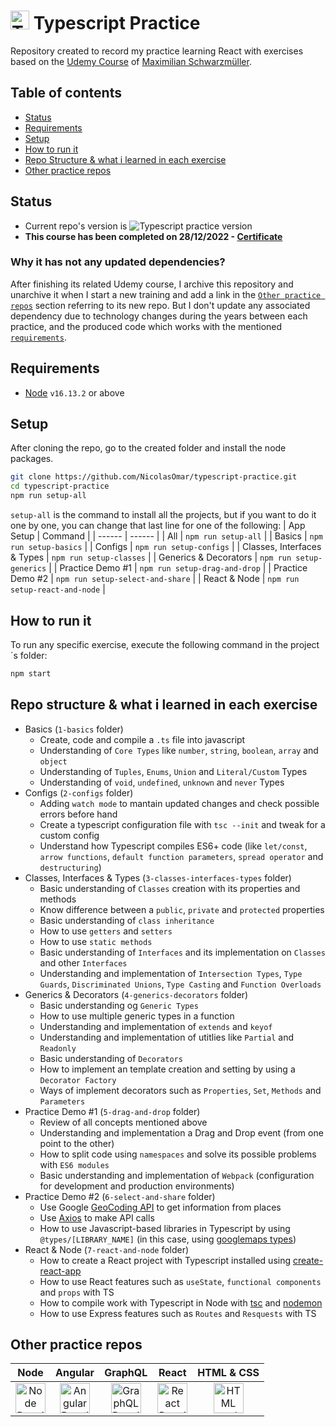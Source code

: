 # <img src="https://cdn.simpleicons.org/typescript" title="Typescript Practice Repo" alt="Typescript Practice Repo" width="30"> Typescript Practice
Repository created to record my practice learning React with exercises based on the [Udemy Course](https://www.udemy.com/course/understanding-typescript) of [Maximilian Schwarzmüller](https://www.udemy.com/user/maximilian-schwarzmuller/).

## Table of contents
- [Status](#status)
- [Requirements](#requirements)
- [Setup](#setup)
- [How to run it](#how-to-run-it)
- [Repo Structure & what i learned in each exercise](#repo-structure--what-i-learned-in-each-exercise)
- [Other practice repos](#other-practice-repos)

## Status
- Current repo's version is ![Typescript practice version](https://img.shields.io/github/package-json/v/nicolasomar/typescript-practice?color=success&label=%20&style=flat-square)
- **This course has been completed on 28/12/2022 - [Certificate](https://www.udemy.com/certificate/UC-20d6a3bb-38d1-47da-bc4b-15ddbefdac9a/)**

### Why it has not any updated dependencies?
After finishing its related Udemy course, I archive this repository and unarchive it when I start a new training and add a link in the [`Other practice repos`](#other-practice-repos) section referring to its new repo. But I don't update any associated dependency due to technology changes during the years between each practice, and the produced code which works with the mentioned [`requirements`](#requirements).

## Requirements
 - [Node](https://nodejs.org/en/download/) `v16.13.2` or above

## Setup
After cloning the repo, go to the created folder and install the node packages.
```sh
git clone https://github.com/NicolasOmar/typescript-practice.git
cd typescript-practice
npm run setup-all
```
`setup-all` is the command to install all the projects, but if you want to do it one by one, you can change that last line for one of the following:
| App Setup | Command |
| ------ | ------ |
| All | `npm run setup-all` |
| Basics | `npm run setup-basics` |
| Configs | `npm run setup-configs` |
| Classes, Interfaces & Types | `npm run setup-classes` |
| Generics & Decorators | `npm run setup-generics` |
| Practice Demo #1 | `npm run setup-drag-and-drop` |
| Practice Demo #2 | `npm run setup-select-and-share` |
| React & Node | `npm run setup-react-and-node` |

## How to run it
To run any specific exercise, execute the following command in the project´s folder:
```sh
npm start
```

## Repo structure & what i learned in each exercise
 - Basics (`1-basics` folder)
   - Create, code and compile a `.ts` file into javascript
   - Understanding of `Core Types` like `number`, `string`, `boolean`, `array` and `object`
   - Understanding of `Tuples`, `Enums`, `Union` and `Literal/Custom` Types
   - Understanding of `void`, `undefined`, `unknown` and `never` Types
 - Configs (`2-configs` folder)
   - Adding `watch mode` to mantain updated changes and check possible errors before hand
   - Create a typescript configuration file with `tsc --init` and tweak for a custom config
   - Understand how Typescript compiles ES6+ code (like `let/const`, `arrow functions`, `default function parameters`, `spread operator` and `destructuring`)
 - Classes, Interfaces & Types (`3-classes-interfaces-types` folder)
   - Basic understanding of `Classes` creation with its properties and methods
   - Know difference between a `public`, `private` and `protected` properties
   - Basic understanding of `class inheritance`
   - How to use `getters` and `setters`
   - How to use `static methods`
   - Basic understanding of `Interfaces` and its implementation on `Classes` and other `Interfaces`
   - Understanding and implementation of `Intersection Types`, `Type Guards`, `Discriminated Unions`, `Type Casting` and `Function Overloads`
 - Generics & Decorators (`4-generics-decorators` folder)
   - Basic understanding og `Generic Types`
   - How to use multiple generic types in a function
   - Understanding and implementation of `extends` and `keyof`
   - Understanding and implementation of utitlies like `Partial` and `Readonly`
   - Basic understanding of `Decorators`
   - How to implement an template creation and setting by using a `Decorator Factory`
   - Ways of implement decorators such as `Properties`, `Set`, `Methods` and `Parameters`
 - Practice Demo #1 (`5-drag-and-drop` folder)
   - Review of all concepts mentioned above
   - Understanding and implementation a Drag and Drop event (from one point to the other)
   - How to split code using `namespaces` and solve its possible problems with `ES6 modules`
   - Basic understanding and implementation of `Webpack` (configuration for development and production environments)
 - Practice Demo #2 (`6-select-and-share` folder)
   - Use Google [GeoCoding API](https://developers.google.com/maps/documentation/geocoding/overview) to get information from places
   - Use [Axios](https://www.npmjs.com/package/axios) to make API calls
   - How to use Javascript-based libraries in Typescript by using `@types/[LIBRARY_NAME]` (in this case, using [googlemaps types](https://www.npmjs.com/package/@types/google.maps))
 - React & Node (`7-react-and-node` folder)
   - How to create a React project with Typescript installed using [create-react-app](https://create-react-app.dev/docs/adding-typescript)
   - How to use React features such as `useState`, `functional components` and `props` with TS
   - How to compile work with Typescript in Node with [tsc](https://www.npmjs.com/package/tsc) and [nodemon](https://www.npmjs.com/package/nodemon)
   - How to use Express features such as `Routes` and `Resquests` with TS

## Other practice repos
| Node | Angular | GraphQL | React | HTML & CSS |
| :---: | :---: | :---: | :---: | :---: |
| [<img src="https://cdn.simpleicons.org/node.js" title="Node Practice Repo" alt="Node Practice Repo" width="48px">](https://github.com/NicolasOmar/node-practice) | [<img src="https://cdn.simpleicons.org/angular" title="Angular Practice Repo" alt="Angular Practice Repo" width="48px">](https://github.com/NicolasOmar/angular-practice) | [<img src="https://cdn.simpleicons.org/graphql" title="GraphQL Practice Repo" alt="GraphQL Practice Repo" width="48px">](https://github.com/NicolasOmar/graphql-practice) | [<img src="https://cdn.simpleicons.org/react" title="React Practice Repo" alt="React Practice Repo" width="48px">](https://github.com/NicolasOmar/react-practice) | [<img src="https://cdn.simpleicons.org/html5" title="HTML and CSS Practice Repo" alt="HTML and CSS Practice Repo" width="48px">](https://github.com/NicolasOmar/html-css-practice) |